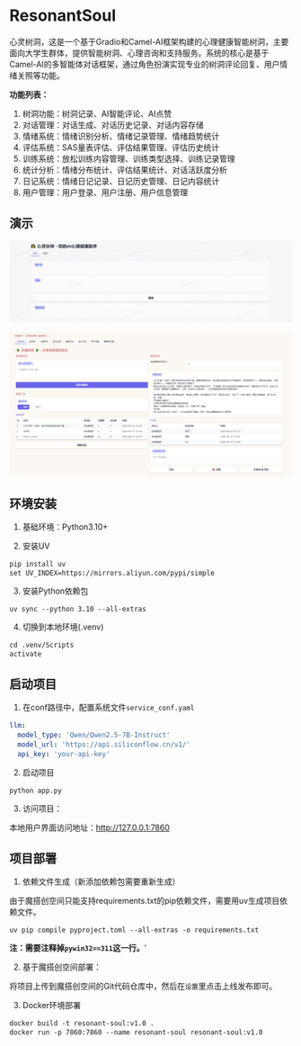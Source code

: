 # ResonantSoul 

心灵树洞，这是一个基于Gradio和Camel-AI框架构建的心理健康智能树洞，主要面向大学生群体，提供智能树洞、心理咨询和支持服务。系统的核心是基于Camel-AI的多智能体对话框架，通过角色扮演实现专业的树洞评论回复、用户情绪关照等功能。

<!-- ![项目需求](./resources/project-requirements.png) -->

**功能列表：**
1. 树洞功能：树洞记录、AI智能评论、AI点赞
2. 对话管理：对话生成、对话历史记录、对话内容存储
3. 情绪系统：情绪识别分析、情绪记录管理、情绪趋势统计
4. 评估系统：SAS量表评估、评估结果管理、评估历史统计
5. 训练系统：放松训练内容管理、训练类型选择、训练记录管理
6. 统计分析：情绪分布统计、评估结果统计、对话活跃度分析
7. 日记系统：情绪日记记录、日记历史管理、日记内容统计
8. 用户管理：用户登录、用户注册、用户信息管理

## 演示

<!-- https://modelscope.cn/studios/Datawhale/resonant-soul/summary -->

![登录注册](./resources/login-register.png)

![对话系统](./resources/tree-hole-system.png)

## 环境安装

1. 基础环境：Python3.10+

2. 安装UV
```shell
pip install uv
set UV_INDEX=https://mirrors.aliyun.com/pypi/simple
```

3. 安装Python依赖包
```shell
uv sync --python 3.10 --all-extras
```

4. 切换到本地环境(.venv)
```shell
cd .venv/Scripts
activate
```

## 启动项目
1. 在conf路径中，配置系统文件`service_conf.yaml`

```yaml
llm:
  model_type: 'Qwen/Qwen2.5-7B-Instruct'
  model_url: 'https://api.siliconflow.cn/v1/'
  api_key: 'your-api-key'
```

2. 启动项目

```shell
python app.py
```

3. 访问项目：

本地用户界面访问地址：http://127.0.0.1:7860

## 项目部署

1. 依赖文件生成（新添加依赖包需要重新生成）

由于魔搭创空间只能支持requirements.txt的pip依赖文件，需要用uv生成项目依赖文件。
```shell
uv pip compile pyproject.toml --all-extras -o requirements.txt
```

**注：需要注释掉`pywin32==311`这一行。**'

2. 基于魔搭创空间部署：

将项目上传到魔搭创空间的Git代码仓库中，然后在`设置`里点击上线发布即可。

3. Docker环境部署

```shell
docker build -t resonant-soul:v1.0 .
docker run -p 7860:7860 --name resonant-soul resonant-soul:v1.0
```
